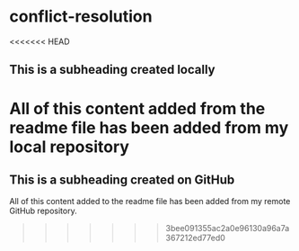 # conflict-resolution

<<<<<<< HEAD
## This is a subheading created locally

All of this content added from the readme file has been added from my local repository
=======
## This is a subheading created on GitHub

All of this content added to the readme file has been added from my remote GitHub repository.
>>>>>>> 3bee091355ac2a0e96130a96a7a367212ed77ed0
